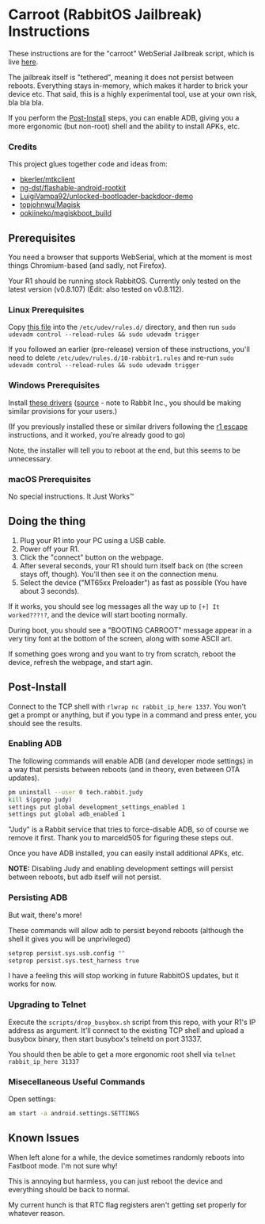 # Carroot (RabbitOS Jailbreak) Instructions

These instructions are for the "carroot" WebSerial Jailbreak script, which is live [here](https://retr0.id/stuff/r1_jailbreak/).

The jailbreak itself is "tethered", meaning it does not persist between reboots. Everything stays in-memory, which makes it harder to brick your device etc. That said, this is a highly experimental tool, use at your own risk, bla bla bla.

If you perform the [Post-Install](#Post-Install) steps, you can enable ADB, giving you a more ergonomic (but non-root) shell and the ability to install APKs, etc.

### Credits

This project glues together code and ideas from:

- [bkerler/mtkclient](https://github.com/bkerler/mtkclient)
- [ng-dst/flashable-android-rootkit](https://github.com/ng-dst/flashable-android-rootkit)
- [LuigiVampa92/unlocked-bootloader-backdoor-demo](https://github.com/LuigiVampa92/unlocked-bootloader-backdoor-demo)
- [topjohnwu/Magisk](https://github.com/topjohnwu/Magisk)
- [ookiineko/magiskboot_build](https://github.com/ookiineko/magiskboot_build)

## Prerequisites

You need a browser that supports WebSerial, which at the moment is most things Chromium-based (and sadly, not Firefox).

Your R1 should be running stock RabbitOS. Currently only tested on the latest version (v0.8.107) (Edit: also tested on v0.8.112).

### Linux Prerequisites

Copy [this file](https://github.com/bkerler/mtkclient/blob/main/mtkclient/Setup/Linux/50-android.rules) into the `/etc/udev/rules.d/` directory, and then run `sudo udevadm control --reload-rules && sudo udevadm trigger`

If you followed an earlier (pre-release) version of these instructions, you'll need to delete `/etc/udev/rules.d/10-rabbitr1.rules` and re-run `sudo udevadm control --reload-rules && sudo udevadm trigger`

### Windows Prerequisites

Install [these drivers](https://downloads2.myteracube.com/Tools/Drivers/MediaTek_Preloader_USB_VCOM_Drivers_Setup_Signed.zip) ([source](https://community.myteracube.com/t/teracube-2e-instructions-to-install-factory-software-and-to-reset/4026) - note to Rabbit Inc., you should be making similar provisions for your users.)

(If you previously installed these or similar drivers following the [r1 escape](https://github.com/RabbitHoleEscapeR1/r1_escape) instructions, and it worked, you're already good to go)

Note, the installer will tell you to reboot at the end, but this seems to be unnecessary.

### macOS Prerequisites

No special instructions. It Just Works™

## Doing the thing

1. Plug your R1 into your PC using a USB cable.
2. Power off your R1.
3. Click the "connect" button on the webpage.
4. After several seconds, your R1 should turn itself back on (the screen stays off, though). You'll then see it on the connection menu.
5. Select the device ("MT65xx Preloader") as fast as possible (You have about 3 seconds).

If it works, you should see log messages all the way up to `[+] It worked???!?`, and the device will
start booting normally.

During boot, you should see a "BOOTING CARROOT" message appear in a very tiny font
at the bottom of the screen, along with some ASCII art.

If something goes wrong and you want to try from scratch, reboot the device, refresh the webpage, and start agin.

## Post-Install

Connect to the TCP shell with `rlwrap nc rabbit_ip_here 1337`. You won't get a prompt or anything, but if you type in a command and press enter, you should see the results.

### Enabling ADB

The following commands will enable ADB (and developer mode settings) in a way that persists between reboots (and in theory, even between OTA updates).

```sh
pm uninstall --user 0 tech.rabbit.judy
kill $(pgrep judy)
settings put global development_settings_enabled 1
settings put global adb_enabled 1
```

"Judy" is a Rabbit service that tries to force-disable ADB, so of course we remove it first. Thank you to marceld505 for figuring these steps out.

Once you have ADB installed, you can easily install additional APKs, etc.

**NOTE:** Disabling Judy and enabling development settings will persist between reboots, but adb itself will not persist.

### Persisting ADB

But wait, there's more!

These commands will allow adb to persist beyond reboots (although the shell it gives you will be unprivileged)

```sh
setprop persist.sys.usb.config ""
setprop persist.sys.test_harness true
```

I have a feeling this will stop working in future RabbitOS updates, but it works for now.

### Upgrading to Telnet

Execute the `scripts/drop_busybox.sh` script from this repo, with your R1's IP address as argument. It'll connect to the existing TCP shell and upload a busybox binary, then start busybox's telnetd on port 31337.

You should then be able to get a more ergonomic root shell via `telnet rabbit_ip_here 31337`

### Misecellaneous Useful Commands

Open settings:

```sh
am start -a android.settings.SETTINGS
```

## Known Issues

When left alone for a while, the device sometimes randomly reboots into Fastboot mode. I'm not sure why!

This is annoying but harmless, you can just reboot the device and everything should be back to normal.

My current hunch is that RTC flag registers aren't getting set properly for whatever reason.
